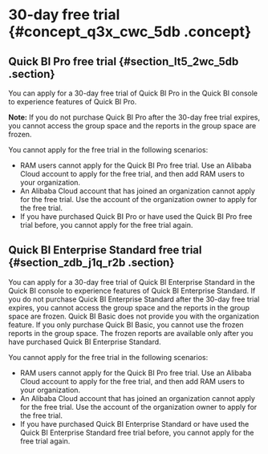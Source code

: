 # 30-day free trial {#concept_q3x_cwc_5db .concept}

## Quick BI Pro free trial {#section_lt5_2wc_5db .section}

You can apply for a 30-day free trial of Quick BI Pro in the Quick BI console to experience features of Quick BI Pro.

**Note:** If you do not purchase Quick BI Pro after the 30-day free trial expires, you cannot access the group space and the reports in the group space are frozen.

You cannot apply for the free trial in the following scenarios:

-   RAM users cannot apply for the Quick BI Pro free trial. Use an Alibaba Cloud account to apply for the free trial, and then add RAM users to your organization.
-   An Alibaba Cloud account that has joined an organization cannot apply for the free trial. Use the account of the organization owner to apply for the free trial.
-   If you have purchased Quick BI Pro or have used the Quick BI Pro free trial before, you cannot apply for the free trial again.

## Quick BI Enterprise Standard free trial {#section_zdb_j1q_r2b .section}

You can apply for a 30-day free trial of Quick BI Enterprise Standard in the Quick BI console to experience features of Quick BI Enterprise Standard. If you do not purchase Quick BI Enterprise Standard after the 30-day free trial expires, you cannot access the group space and the reports in the group space are frozen. Quick BI Basic does not provide you with the organization feature. If you only purchase Quick BI Basic, you cannot use the frozen reports in the group space. The frozen reports are available only after you have purchased Quick BI Enterprise Standard.

You cannot apply for the free trial in the following scenarios:

-   RAM users cannot apply for the Quick BI Pro free trial. Use an Alibaba Cloud account to apply for the free trial, and then add RAM users to your organization.
-   An Alibaba Cloud account that has joined an organization cannot apply for the free trial. Use the account of the organization owner to apply for the free trial.
-   If you have purchased Quick BI Enterprise Standard or have used the Quick BI Enterprise Standard free trial before, you cannot apply for the free trial again.

